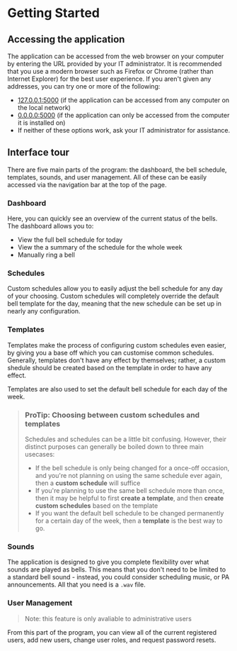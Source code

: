 # Getting Started
## Accessing the application
The application can be accessed from the web browser on your computer by entering the URL provided by your IT administrator. It is recommended that you use a modern browser such as Firefox or Chrome (rather than Internet Explorer) for the best user experience. If you aren't given any addresses, you can try one or more of the following:

 - [127.0.0.1:5000](127.0.0.1:5000) (if the application can be accessed from any computer on the local network)
 - [0.0.0.0:5000](0.0.0.0:5000) (if the application can only be accessed from the computer it is installed on)
 - If neither of these options work, ask your IT administrator for assistance.

## Interface tour
There are five main parts of the program: the dashboard, the bell schedule, templates, sounds, and user management. All of these can be easily accessed via the navigation bar at the top of the page.

### Dashboard
Here, you can quickly see an overview of the current status of the bells. The dashboard allows you to:
 - View the full bell schedule for today
 - View the a summary of the schedule for the whole week
 - Manually ring a bell

### Schedules
Custom schedules allow you to easily adjust the bell schedule for any day of your choosing. Custom schedules will completely override the default bell template for the day, meaning that the new schedule can be set up in nearly any configuration.

### Templates
Templates make the process of configuring custom schedules even easier, by giving you a base off which you can customise common schedules. Generally, templates don't have any effect by themselves; rather, a custom shedule should be created based on the template in order to have any effect.

Templates are also used to set the default bell schedule for each day of the week.

> ### ProTip: Choosing between custom schedules and templates
> Schedules and schedules can be a little bit confusing. However, their distinct purposes can generally be boiled down to three main usecases:
>  - If the bell schedule is only being changed for a once-off occasion, and you're not planning on using the same schedule ever again, then a **custom schedule** will suffice
>  - If you're planning to use the same bell schedule more than once, then it may be helpful to first **create a template**, and then **create custom schedules** based on the template
>  - If you want the default bell schedule to be changed permanently for a certain day of the week, then a **template** is the best way to go.

### Sounds
The application is designed to give you complete flexibility over what sounds are played as bells. This means that you don't need to be limited to a standard bell sound - instead, you could consider scheduling music, or PA announcements. All that you need is a `.wav` file.

### User Management
> Note: this feature is only avaliable to administrative users

From this part of the program, you can view all of the current registered users, add new users, change user roles, and request password resets. 


